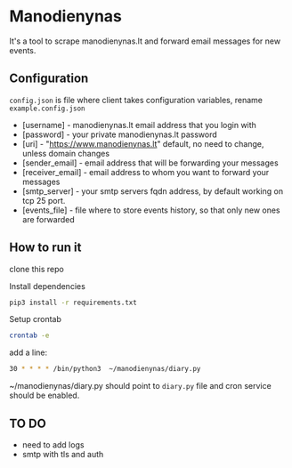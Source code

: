 # Manodienynas

It's a tool to scrape manodienynas.lt and forward email messages for new events.


## Configuration 

`config.json` is file where client takes configuration variables, rename `example.config.json`  

- [username] - manodienynas.lt email address that you login with
- [password] - your private manodienynas.lt password 
- [uri] - "https://www.manodienynas.lt" default, no need to change, unless domain changes
- [sender_email] - email address that will be forwarding your messages
- [receiver_email] - email address to whom you want to forward your messages
- [smtp_server] - your smtp servers fqdn address, by default working on tcp 25 port.
- [events_file] - file where to store events history, so that only new ones are forwarded

## How to run it 

clone this repo

Install dependencies

```sh
pip3 install -r requirements.txt
```

Setup crontab

```sh
crontab -e
```

add a line:

```sh
30 * * * * /bin/python3  ~/manodienynas/diary.py
```

~/manodienynas/diary.py should point to `diary.py` file and cron service should be enabled.

## TO DO 

- need to add logs
- smtp with tls and auth
